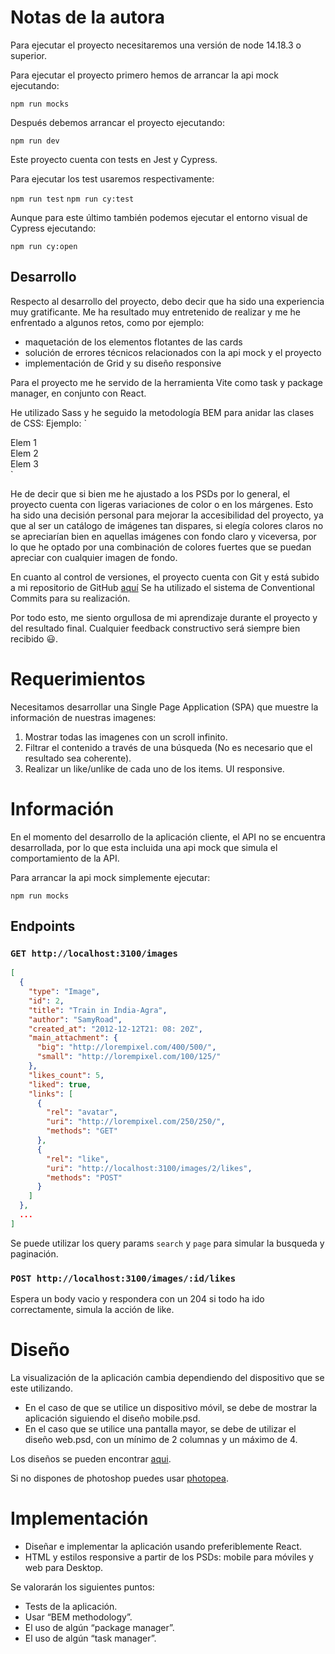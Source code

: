 # Notas de la autora

Para ejecutar el proyecto necesitaremos una versión de node 14.18.3 o superior.

Para ejecutar el proyecto primero hemos de arrancar la api mock ejecutando:

`npm run mocks`

Después debemos arrancar el proyecto ejecutando:

`npm run dev`

Este proyecto cuenta con tests en Jest y Cypress.

Para ejecutar los test usaremos respectivamente:

`npm run test`
`npm run cy:test`

Aunque para este último también podemos ejecutar el entorno visual de Cypress ejecutando:

`npm run cy:open`

## Desarrollo

Respecto al desarrollo del proyecto, debo decir que ha sido una experiencia muy gratificante. Me ha resultado muy entretenido de realizar y me he enfrentado a algunos retos, como por ejemplo:

- maquetación de los elementos flotantes de las cards
- solución de errores técnicos relacionados con la api mock y el proyecto
- implementación de Grid y su diseño responsive

Para el proyecto me he servido de la herramienta Vite como task y package manager, en conjunto con React.

He utilizado Sass y he seguido la metodología BEM para anidar las clases de CSS:
Ejemplo:
`<div class="block">

<div class="block__element">Elem 1</div>
<div class="block__element">Elem 2</div>
<div class="block__element block__element--modifier">Elem 3</div>
</div>`

He de decir que si bien me he ajustado a los PSDs por lo general, el proyecto cuenta con ligeras variaciones de color o en los márgenes. Esto ha sido una decisión personal para mejorar la accesibilidad del proyecto, ya que al ser un catálogo de imágenes tan dispares, si elegía colores claros no se apreciarían bien en aquellas imágenes con fondo claro y viceversa, por lo que he optado por una combinación de colores fuertes que se puedan apreciar con cualquier imagen de fondo.

En cuanto al control de versiones, el proyecto cuenta con Git y está subido a mi repositorio de GitHub [aquí](https://github.com/GemaMesasV/SAMY-frontend-test)
Se ha utilizado el sistema de Conventional Commits para su realización.

Por todo esto, me siento orgullosa de mi aprendizaje durante el proyecto y del resultado final.
Cualquier feedback constructivo será siempre bien recibido :smiley:.

# Requerimientos

Necesitamos desarrollar una Single Page Application (SPA) que muestre la información de nuestras imagenes:

1. Mostrar todas las imagenes con un scroll infinito.
2. Filtrar el contenido a través de una búsqueda (No es necesario que el resultado sea coherente).
3. Realizar un like/unlike de cada uno de los items. UI responsive.

# Información

En el momento del desarrollo de la aplicación cliente, el API no se encuentra desarrollada, por
lo que esta incluida una api mock que simula el comportamiento de la API.

Para arrancar la api mock simplemente ejecutar:

`npm run mocks`

## Endpoints

### `GET http://localhost:3100/images`

```json
[
  {
    "type": "Image",
    "id": 2,
    "title": "Train in India-Agra",
    "author": "SamyRoad",
    "created_at": "2012-12-12T21: 08: 20Z",
    "main_attachment": {
      "big": "http://lorempixel.com/400/500/",
      "small": "http://lorempixel.com/100/125/"
    },
    "likes_count": 5,
    "liked": true,
    "links": [
      {
        "rel": "avatar",
        "uri": "http://lorempixel.com/250/250/",
        "methods": "GET"
      },
      {
        "rel": "like",
        "uri": "http://localhost:3100/images/2/likes",
        "methods": "POST"
      }
    ]
  },
  ...
]
```

Se puede utilizar los query params `search` y `page` para simular la busqueda y paginación.

### `POST http://localhost:3100/images/:id/likes`

Espera un body vacio y respondera con un 204 si todo ha ido correctamente, simula la acción de like.

# Diseño

La visualización de la aplicación cambia dependiendo del dispositivo que se este utilizando.

- En el caso de que se utilice un dispositivo móvil, se debe de mostrar la aplicación siguiendo el diseño mobile.psd.
- En el caso que se utilice una pantalla mayor, se debe de utilizar el diseño web.psd, con un mínimo de 2 columnas y un máximo de 4.

Los diseños se pueden encontrar [aqui](https://www.dropbox.com/sh/r1fp5nz7x046kjt/AACQdbp6bZlv2pNtCN2lTEoEa?dl=0).

Si no dispones de photoshop puedes usar [photopea](https://www.photopea.com/).

# Implementación

- Diseñar e implementar la aplicación usando preferiblemente React.
- HTML y estilos responsive a partir de los PSDs: mobile para móviles y web para Desktop.

Se valorarán los siguientes puntos:

- Tests de la aplicación.
- Usar “BEM methodology”.
- El uso de algún “package manager”.
- El uso de algún “task manager”.

